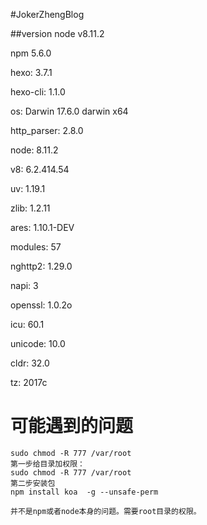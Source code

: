 #JokerZhengBlog

##version
node v8.11.2

npm  5.6.0

hexo: 3.7.1

hexo-cli: 1.1.0

os: Darwin 17.6.0 darwin x64

http_parser: 2.8.0

node: 8.11.2

v8: 6.2.414.54

uv: 1.19.1

zlib: 1.2.11

ares: 1.10.1-DEV

modules: 57

nghttp2: 1.29.0

napi: 3

openssl: 1.0.2o

icu: 60.1

unicode: 10.0

cldr: 32.0

tz: 2017c

# 可能遇到的问题
```
sudo chmod -R 777 /var/root
第一步给目录加权限：
sudo chmod -R 777 /var/root
第二步安装包
npm install koa  -g --unsafe-perm

并不是npm或者node本身的问题。需要root目录的权限。
```